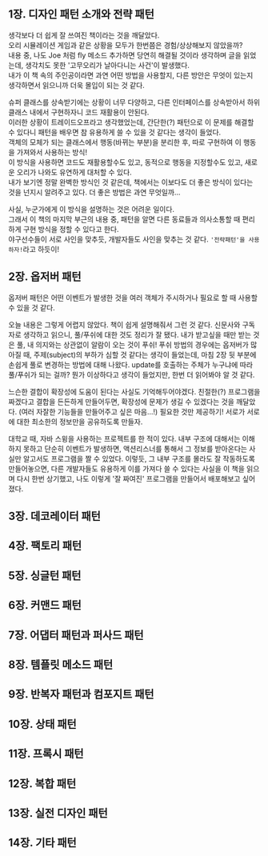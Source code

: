 ## 1장. 디자인 패턴 소개와 전략 패턴

생각보다 더 쉽게 잘 쓰여진 책이라는 것을 깨달았다.  
오리 시뮬레이션 게임과 같은 상황을 모두가 한번쯤은 경험/상상해보지 않았을까?  
내용 중, 나도 Joe 처럼 fly 메소드 추가하면 당연히 해결될 것이라 생각하며 글을 읽었는데, 생각치도 못한 '고무오리가 날아다니는 사건'이 발생했다.  
내가 이 책 속의 주인공이라면 과연 어떤 방법을 사용할지, 다른 방안은 무엇이 있는지 생각하면서 읽으니까 더욱 몰입이 되는 것 같다.  

슈퍼 클래스를 상속받기에는 상황이 너무 다양하고, 다른 인터페이스를 상속받아서 하위 클래스 내에서 구현하자니 코드 재활용이 안된다.  
이러한 상황이 트레이드오프라고 생각했었는데, 간단한(?) 패턴으로 이 문제를 해결할 수 있다니 패턴을 배우면 참 유용하게 쓸 수 있을 것 같다는 생각이 들었다.  
객체의 모체가 되는 클래스에서 행동(바뀌는 부분)을 분리한 후, 따로 구현하여 이 행동을 가져와서 사용하는 방식!  
이 방식을 사용하면 코드도 재활용할수도 있고, 동적으로 행동을 지정할수도 있고, 새로운 오리가 나와도 유연하게 대처할 수 있다.  
내가 보기엔 정말 완벽한 방식인 것 같은데, 책에서는 이보다도 더 좋은 방식이 있다는 것을 넌지시 알려주고 있다. 더 좋은 방법은 과연 무엇일까...  

사실, 누군가에게 이 방식을 설명하는 것은 어려운 일이다.  
그래서 이 책의 마지막 부근의 내용 중, 패턴을 알면 다른 동료들과 의사소통할 때 편리하게 구현 방식을 정할 수 있다고 한다.  
야구선수들이 서로 사인을 맞추듯, 개발자들도 사인을 맞추는 것 같다. `'전략패턴'을 사용하자!`라고 하듯이!


## 2장. 옵저버 패턴

옵저버 패턴은 어떤 이벤트가 발생한 것을 여러 객체가 주시하거나 필요로 할 때 사용할 수 있을 것 같다.  

오늘 내용은 그렇게 어렵지 않았다. 책이 쉽게 설명해줘서 그런 것 같다.
신문사와 구독자로 생각하고 읽으니, 풀/푸쉬에 대한 것도 정리가 잘 됐다.
내가 받고싶을 때만 받는 것은 풀, 내 의지와는 상관없이 알람이 오는 것이 푸쉬!
푸쉬 방법의 경우에는 옵저버가 많아질 때, 주제(subject)의 부하가 심할 것 같다는 생각이 들었는데, 마침 2장 뒷 부분에 손쉽게 풀로 변경하는 방법에 대해 나왔다.
update를 호출하는 주체가 누구냐에 따라 풀/푸쉬가 되는 걸까? 뭔가 이상하다고 생각이 들었지만, 한번 더 읽어봐야 알 것 같다.  

느슨한 결합이 확장성에 도움이 된다는 사실도 기억해두어야겠다. 친절한(?) 프로그램을 짜겠다고 결합을 든든하게 만들어두면, 확장성에 문제가 생길 수 있겠다는 것을 깨달았다. (여러 자잘한 기능들을 만들어주고 싶은 마음...!) 필요한 것만 제공하기! 서로가 서로에 대한 최소한의 정보만을 공유하도록 만들자.

대학교 때, 자바 스윙을 사용하는 프로젝트를 한 적이 있다.
내부 구조에 대해서는 이해하지 못하고 단순히 이벤트가 발생하면, 액션리스너를 통해서 그 정보를 받아온다는 사실만 알고서도 프로그램을 짤 수 있었다.
이렇듯, 그 내부 구조를 몰라도 잘 작동하도록 만들어놓으면, 다른 개발자들도 유용하게 이를 가져다 쓸 수 있다는 사실을 이 책을 읽으며 다시 한번 상기했고, 나도 이렇게 '잘 짜여진' 프로그램을 만들어서 배포해보고 싶어졌다.

## 3장. 데코레이터 패턴

## 4장. 팩토리 패턴

## 5장. 싱글턴 패턴

## 6장. 커맨드 패턴

## 7장. 어댑터 패턴과 퍼사드 패턴

## 8장. 템플릿 메소드 패턴

## 9장. 반복자 패턴과 컴포지트 패턴

## 10장. 상태 패턴

## 11장. 프록시 패턴

## 12장. 복합 패턴

## 13장. 실전 디자인 패턴

## 14장. 기타 패턴
